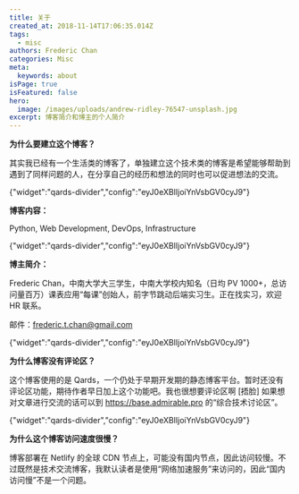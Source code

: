 ```yaml
---
title: 关于
created_at: 2018-11-14T17:06:35.014Z
tags:
  - misc
authors: Frederic Chan
categories: Misc
meta:
  keywords: about
isPage: true
isFeatured: false
hero:
  image: /images/uploads/andrew-ridley-76547-unsplash.jpg
excerpt: 博客简介和博主的个人简介
---
```

**为什么要建立这个博客？**

其实我已经有一个生活类的博客了，单独建立这个技术类的博客是希望能够帮助到遇到了同样问题的人，在分享自己的经历和想法的同时也可以促进想法的交流。

{"widget":"qards-divider","config":"eyJ0eXBlIjoiYnVsbGV0cyJ9"}

**博客内容：**

Python, Web Development, DevOps, Infrastructure

{"widget":"qards-divider","config":"eyJ0eXBlIjoiYnVsbGV0cyJ9"}

**博主简介：**

Frederic Chan，中南大学大三学生，中南大学校内知名（日均 PV 1000+，总访问量百万）课表应用“每课”创始人，前字节跳动后端实习生。正在找实习，欢迎 HR 联系。

邮件：frederic.t.chan@gmail.com

{"widget":"qards-divider","config":"eyJ0eXBlIjoiYnVsbGV0cyJ9"}

**为什么博客没有评论区？**

这个博客使用的是 Qards，一个仍处于早期开发期的静态博客平台。暂时还没有评论区功能，期待作者早日加上这个功能吧。我也很想要评论区啊 \[捂脸] 如果想对文章进行交流的话可以到 https://base.admirable.pro 的“综合技术讨论区”。

{"widget":"qards-divider","config":"eyJ0eXBlIjoiYnVsbGV0cyJ9"}

**为什么这个博客访问速度很慢？**

博客部署在 Netlify 的全球 CDN 节点上，可能没有国内节点，因此访问较慢。不过既然是技术交流博客，我默认读者是使用“网络加速服务”来访问的，因此“国内访问慢”不是一个问题。
